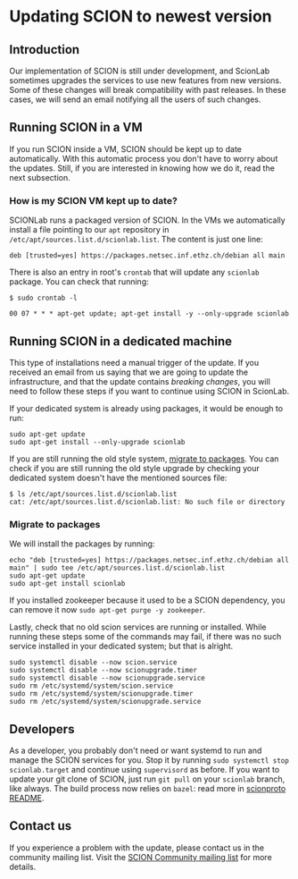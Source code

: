 # Updating SCION to newest version

## Introduction

Our implementation of SCION is still under development, and ScionLab sometimes upgrades the services to use new features from new versions.
Some of these changes will break compatibility with past releases. In these cases, we will send an email notifying all the users of such changes.


## Running SCION in a VM

If you run SCION inside a VM, SCION should be kept up to date automatically. With this automatic process you don't have to worry about the updates. Still, if you are interested in knowing how we do it, read the next subsection.

### How is my SCION VM kept up to date?

SCIONLab runs a packaged version of SCION. In the VMs we automatically install a file pointing to our `apt` repository in `/etc/apt/sources.list.d/scionlab.list`. The content is just one line:
```
deb [trusted=yes] https://packages.netsec.inf.ethz.ch/debian all main
```
There is also an entry in root's `crontab` that will update any `scionlab` package. You can check that running:
```shell
$ sudo crontab -l

00 07 * * * apt-get update; apt-get install -y --only-upgrade scionlab
```


## Running SCION in a dedicated machine

This type of installations need a manual trigger of the update. If you received an email from us saying that we are going to update the infrastructure, and that the update contains _breaking changes_, you will need to follow these steps if you want to continue using SCION in ScionLab.

If your dedicated system is already using packages, it would be enough to run:
```shell
sudo apt-get update
sudo apt-get install --only-upgrade scionlab
```

If you are still running the old style system, [migrate to packages](#migrate-to-packages). You can check if you are still running the old style upgrade by checking your dedicated system doesn't have the mentioned sources file:
```shell
$ ls /etc/apt/sources.list.d/scionlab.list
cat: /etc/apt/sources.list.d/scionlab.list: No such file or directory
```


### Migrate to packages

We will install the packages by running:
```shell
echo "deb [trusted=yes] https://packages.netsec.inf.ethz.ch/debian all main" | sudo tee /etc/apt/sources.list.d/scionlab.list
sudo apt-get update
sudo apt-get install scionlab
```

If you installed zookeeper because it used to be a SCION dependency, you can remove it now `sudo apt-get purge -y zookeeper`.

Lastly, check that no old scion services are running or installed. While running these steps some of the commands may fail, if there was no such service installed in your dedicated system; but that is alright.
```shell
sudo systemctl disable --now scion.service
sudo systemctl disable --now scionupgrade.timer
sudo systemctl disable --now scionupgrade.service
sudo rm /etc/systemd/system/scion.service
sudo rm /etc/systemd/system/scionupgrade.timer
sudo rm /etc/systemd/system/scionupgrade.service
```

## Developers

As a developer, you probably don't need or want systemd to run and manage the SCION services for you. Stop it by running `sudo systemctl stop scionlab.target` and continue using `supervisord` as before.
If you want to update your git clone of SCION, just run `git pull` on your `scionlab` branch, like always. The build process now relies on `bazel`: read more in [scionproto README](https://github.com/scionproto/scion/blob/master/README.md).


## Contact us

If you experience a problem with the update, please contact us in the community mailing list. Visit the [SCION Community mailing list](https://lists.inf.ethz.ch/mailman/listinfo/scion) for more details.
